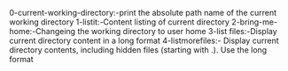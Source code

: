 0-current-working-directory:-print the absolute path name of the current working directory
1-listit:-Content listing of current directory
2-bring-me-home:-Changeing the working directory to user home 
3-list files:-Display current directory content in a long format 
4-listmorefiles:- Display current directory contents, including hidden files (starting with .). Use the long format
